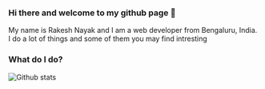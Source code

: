 ### Hi there and welcome to my github page 👋

My name is Rakesh Nayak and I am a web developer from Bengaluru, India. I do a lot of things and some of them you may find intresting 

### What do I do?

![Github stats](https://github-readme-stats.vercel.app/api?username=rakesh-nayak&show_icons=true&count-private=true&custom_title)

<!--
**rakesh-nayak/rakesh-nayak** is a ✨ _special_ ✨ repository because its `README.md` (this file) appears on your GitHub profile.

Here are some ideas to get you started:

- 🔭 I’m currently working on ...
- 🌱 I’m currently learning ...
- 👯 I’m looking to collaborate on ...
- 🤔 I’m looking for help with ...
- 💬 Ask me about ...
- 📫 How to reach me: ...
- 😄 Pronouns: ...
- ⚡ Fun fact: ...
-->
